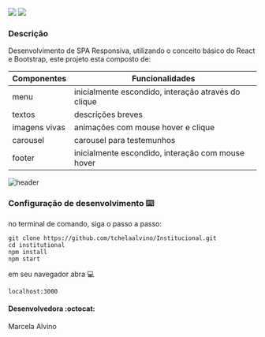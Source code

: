 <img src="https://img.shields.io/static/v1?label=react&message=framework&color=green&style=for-the-badge"/> <img src="https://img.shields.io/static/v1?label=bootstrap&message=framework&color=green&style=for-the-badge"/>

### Descrição

Desenvolvimento de SPA Responsiva, utilizando o conceito básico do React e Bootstrap, este projeto esta composto de:

| Componentes | Funcionalidades |
| ---------- | ---------- |
| menu | inicialmente escondido, interação através do clique |
| textos | descrições breves |
| imagens vivas | animações com mouse hover e clique |
| carousel | carousel para testemunhos |
| footer | inicialmente escondido, interação com mouse hover |

![header](https://user-images.githubusercontent.com/44410029/89317525-d9a01c80-d653-11ea-826d-6147c18e97d1.PNG)

### Configuração de desenvolvimento :keyboard:

no terminal de comando, siga o passo a passo:

```
git clone https://github.com/tchelaalvino/Institucional.git
cd institutional
npm install
npm start
```
em seu navegador abra :computer:

```
localhost:3000
```

#### Desenvolvedora :octocat:

Marcela Alvino
